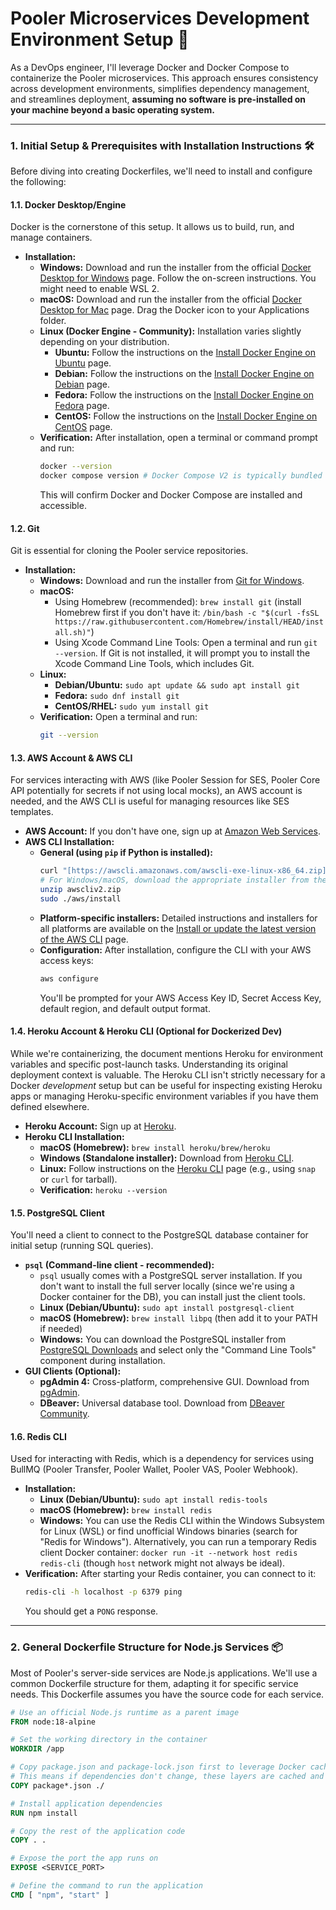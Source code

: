 # Pooler Microservices Development Environment Setup 🐳

As a DevOps engineer, I'll leverage Docker and Docker Compose to containerize the Pooler microservices. This approach ensures consistency across development environments, simplifies dependency management, and streamlines deployment, **assuming no software is pre-installed on your machine beyond a basic operating system.**

---

### 1. Initial Setup & Prerequisites with Installation Instructions 🛠️

Before diving into creating Dockerfiles, we'll need to install and configure the following:

#### 1.1. Docker Desktop/Engine

Docker is the cornerstone of this setup. It allows us to build, run, and manage containers.

* **Installation:**
    * **Windows:** Download and run the installer from the official [Docker Desktop for Windows](https://docs.docker.com/desktop/install/windows-install/) page. Follow the on-screen instructions. You might need to enable WSL 2.
    * **macOS:** Download and run the installer from the official [Docker Desktop for Mac](https://docs.docker.com/desktop/install/mac-install/) page. Drag the Docker icon to your Applications folder.
    * **Linux (Docker Engine - Community):** Installation varies slightly depending on your distribution.
        * **Ubuntu:** Follow the instructions on the [Install Docker Engine on Ubuntu](https://docs.docker.com/engine/install/ubuntu/) page.
        * **Debian:** Follow the instructions on the [Install Docker Engine on Debian](https://docs.docker.com/engine/install/debian/) page.
        * **Fedora:** Follow the instructions on the [Install Docker Engine on Fedora](https://docs.docker.com/engine/install/fedora/) page.
        * **CentOS:** Follow the instructions on the [Install Docker Engine on CentOS](https://docs.docker.com/engine/install/centos/) page.
    * **Verification:** After installation, open a terminal or command prompt and run:
        ```bash
        docker --version
        docker compose version # Docker Compose V2 is typically bundled with Docker Desktop or installed separately on Linux
        ```
        This will confirm Docker and Docker Compose are installed and accessible.

#### 1.2. Git

Git is essential for cloning the Pooler service repositories.

* **Installation:**
    * **Windows:** Download and run the installer from [Git for Windows](https://git-scm.com/download/win).
    * **macOS:**
        * Using Homebrew (recommended): `brew install git` (install Homebrew first if you don't have it: `/bin/bash -c "$(curl -fsSL https://raw.githubusercontent.com/Homebrew/install/HEAD/install.sh)"`)
        * Using Xcode Command Line Tools: Open a terminal and run `git --version`. If Git is not installed, it will prompt you to install the Xcode Command Line Tools, which includes Git.
    * **Linux:**
        * **Debian/Ubuntu:** `sudo apt update && sudo apt install git`
        * **Fedora:** `sudo dnf install git`
        * **CentOS/RHEL:** `sudo yum install git`
    * **Verification:** Open a terminal and run:
        ```bash
        git --version
        ```

#### 1.3. AWS Account & AWS CLI

For services interacting with AWS (like Pooler Session for SES, Pooler Core API potentially for secrets if not using local mocks), an AWS account is needed, and the AWS CLI is useful for managing resources like SES templates.

* **AWS Account:** If you don't have one, sign up at [Amazon Web Services](https://aws.amazon.com/).
* **AWS CLI Installation:**
    * **General (using `pip` if Python is installed):**
        ```bash
        curl "[https://awscli.amazonaws.com/awscli-exe-linux-x86_64.zip](https://awscli.amazonaws.com/awscli-exe-linux-x86_64.zip)" -o "awscliv2.zip" # For Linux
        # For Windows/macOS, download the appropriate installer from the link below
        unzip awscliv2.zip
        sudo ./aws/install
        ```
    * **Platform-specific installers:** Detailed instructions and installers for all platforms are available on the [Install or update the latest version of the AWS CLI](https://docs.aws.amazon.com/cli/latest/userguide/install-cliv2.html) page.
    * **Configuration:** After installation, configure the CLI with your AWS access keys:
        ```bash
        aws configure
        ```
        You'll be prompted for your AWS Access Key ID, Secret Access Key, default region, and default output format.

#### 1.4. Heroku Account & Heroku CLI (Optional for Dockerized Dev)

While we're containerizing, the document mentions Heroku for environment variables and specific post-launch tasks. Understanding its original deployment context is valuable. The Heroku CLI isn't strictly necessary for a Docker *development* setup but can be useful for inspecting existing Heroku apps or managing Heroku-specific environment variables if you have them defined elsewhere.

* **Heroku Account:** Sign up at [Heroku](https://signup.heroku.com/).
* **Heroku CLI Installation:**
    * **macOS (Homebrew):** `brew install heroku/brew/heroku`
    * **Windows (Standalone installer):** Download from [Heroku CLI](https://devcenter.heroku.com/articles/heroku-cli).
    * **Linux:** Follow instructions on the [Heroku CLI](https://devcenter.heroku.com/articles/heroku-cli) page (e.g., using `snap` or `curl` for tarball).
    * **Verification:** `heroku --version`

#### 1.5. PostgreSQL Client

You'll need a client to connect to the PostgreSQL database container for initial setup (running SQL queries).

* **`psql` (Command-line client - recommended):**
    * `psql` usually comes with a PostgreSQL server installation. If you don't want to install the full server locally (since we're using a Docker container for the DB), you can install just the client tools.
    * **Linux (Debian/Ubuntu):** `sudo apt install postgresql-client`
    * **macOS (Homebrew):** `brew install libpq` (then add it to your PATH if needed)
    * **Windows:** You can download the PostgreSQL installer from [PostgreSQL Downloads](https://www.postgresql.org/download/) and select only the "Command Line Tools" component during installation.
* **GUI Clients (Optional):**
    * **pgAdmin 4:** Cross-platform, comprehensive GUI. Download from [pgAdmin](https://www.pgadmin.org/download/).
    * **DBeaver:** Universal database tool. Download from [DBeaver Community](https://dbeaver.io/download/).

#### 1.6. Redis CLI

Used for interacting with Redis, which is a dependency for services using BullMQ (Pooler Transfer, Pooler Wallet, Pooler VAS, Pooler Webhook).

* **Installation:**
    * **Linux (Debian/Ubuntu):** `sudo apt install redis-tools`
    * **macOS (Homebrew):** `brew install redis`
    * **Windows:** You can use the Redis CLI within the Windows Subsystem for Linux (WSL) or find unofficial Windows binaries (search for "Redis for Windows"). Alternatively, you can run a temporary Redis client Docker container: `docker run -it --network host redis redis-cli` (though `host` network might not always be ideal).
* **Verification:** After starting your Redis container, you can connect to it:
    ```bash
    redis-cli -h localhost -p 6379 ping
    ```
    You should get a `PONG` response.

---

### 2. General Dockerfile Structure for Node.js Services 📦

Most of Pooler's server-side services are Node.js applications. We'll use a common Dockerfile structure for them, adapting it for specific service needs. This Dockerfile assumes you have the source code for each service.

```dockerfile
# Use an official Node.js runtime as a parent image
FROM node:18-alpine

# Set the working directory in the container
WORKDIR /app

# Copy package.json and package-lock.json first to leverage Docker cache
# This means if dependencies don't change, these layers are cached and rebuilds are faster.
COPY package*.json ./

# Install application dependencies
RUN npm install

# Copy the rest of the application code
COPY . .

# Expose the port the app runs on
EXPOSE <SERVICE_PORT>

# Define the command to run the application
CMD [ "npm", "start" ]
